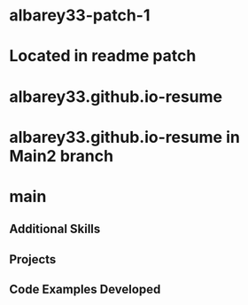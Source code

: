 # albarey33-patch-1
# Located in readme patch 
# albarey33.github.io-resume

# albarey33.github.io-resume in Main2 branch
# main
## Additional Skills
## Projects
## Code Examples Developed
